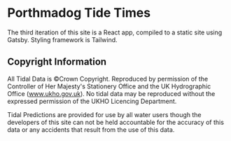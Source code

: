 # Porthmadog Tide Times

The third iteration of this site is a React app, compiled to a static site using Gatsby. Styling framework is Tailwind. 

## Copyright Information 

All Tidal Data is ©Crown Copyright. Reproduced by permission of the Controller of Her Majesty's Stationery Office and the UK Hydrographic Office (www.ukho.gov.uk). No tidal data may be reproduced without the expressed permission of the UKHO Licencing Department.

Tidal Predictions are provided for use by all water users though the developers of this site can not be held accountable for the accuracy of this data or any accidents that result from the use of this data.